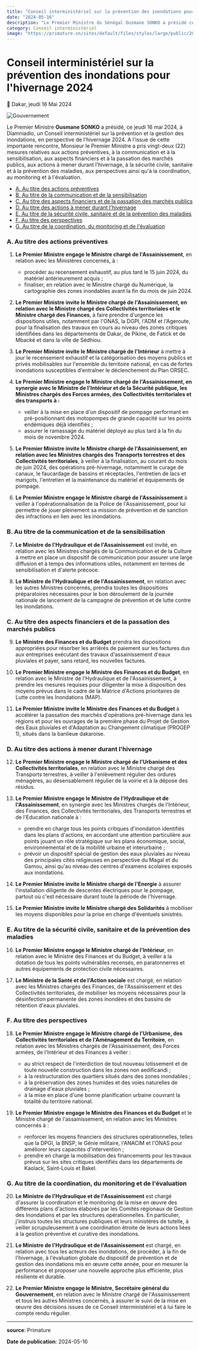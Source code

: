 ```yaml
---
title: "Conseil interministériel sur la prévention des inondations pour l’hivernage 2024"
date: "2024-05-16"
description: "Le Premier Ministre du Sénégal Ousmane SONKO a présidé ce Jeudi 16 mai 2024 un Conseil interministériel sur la prévention et la gestion des inondations, en perspective de l’hivernage 2024"
category: Conseil interministériel
image: "https://primature.sn/sites/default/files/styles/large/public/2024-05/CIM%20Hivernage.jpg"
---
```


# Conseil interministériel sur la prévention des inondations pour l'hivernage 2024

📅 Dakar, jeudi 16 Mai 2024

<img src="https://primature.sn/sites/default/files/styles/large/public/2024-05/CIM%20Hivernage.jpg" alt="Gouvernement" loading="lazy">

Le Premier Ministre **Ousmane SONKO** a présidé, ce jeudi 16 mai 2024, à Diamniadio, un Conseil interministériel sur la prévention et la gestion des inondations, en perspective de l'hivernage 2024. A l'issue de cette importante rencontre, Monsieur le Premier Ministre a pris vingt-deux (22) mesures relatives aux actions préventives, à la communication et à la sensibilisation, aux aspects financiers et à la passation des marchés publics, aux actions à mener durant l'hivernage, à la sécurité civile, sanitaire et à la prévention des maladies, aux perspectives ainsi qu'à la coordination, au monitoring et à l'évaluation.

- [A. Au titre des actions préventives](#a-au-titre-des-actions-préventives)
- [B. Au titre de la communication et de la sensibilisation](#b-au-titre-de-la-communication-et-de-la-sensibilisation)
- [C. Au titre des aspects financiers et de la passation des marchés publics](#c-au-titre-des-aspects-financiers-et-de-la-passation-des-marchés-publics)
- [D. Au titre des actions à mener durant l'hivernage](#d-au-titre-des-actions-à-mener-durant-lhivernage)
- [E. Au titre de la sécurité civile, sanitaire et de la prévention des maladies](#e-au-titre-de-la-sécurité-civile-sanitaire-et-de-la-prévention-des-maladies)
- [F. Au titre des perspectives](#f-au-titre-des-perspectives)
- [G. Au titre de la coordination, du monitoring et de l'évaluation](#g-au-titre-de-la-coordination-du-monitoring-et-de-lévaluation)

### A. Au titre des actions préventives

1. **Le Premier Ministre engage le Ministre chargé de l'Assainissement**, en relation avec les Ministères concernés, à :

   - procéder au recensement exhaustif, au plus tard le 15 juin 2024, du matériel antérieurement acquis ;
   - finaliser, en relation avec le Ministre chargé du Numérique, la cartographie des zones inondables avant la fin du mois de juin 2024.

2. **Le Premier Ministre invite le Ministre chargé de l'Assainissement, en relation avec le Ministre chargé des Collectivités territoriales et le Ministre chargé des Finances**, à faire prendre d'urgence les dispositions utiles, notamment par l'ONAS, la DGPI, l'ADM et l'Ageroute, pour la finalisation des travaux en cours au niveau des zones critiques identifiées dans les départements de Dakar, de Pikine, de Fatick et de Mbacké et dans la ville de Sédhiou.

3. **Le Premier Ministre invite le Ministre chargé de l'Intérieur** à mettre à jour le recensement exhaustif et la catégorisation des moyens publics et privés mobilisables sur l'ensemble du territoire national, en cas de fortes inondations susceptibles d'entraîner le déclenchement du Plan ORSEC.

4. **Le Premier Ministre engage le Ministre chargé de l'Assainissement, en synergie avec le Ministre de l'Intérieur et de la Sécurité publique, les Ministres chargés des Forces armées, des Collectivités territoriales et des transports à :**

   - veiller à la mise en place d'un dispositif de pompage performant en pré-positionnant des motopompes de grande capacité sur les points endémiques déjà identifiés ;
   - assurer le ramassage du matériel déployé au plus tard à la fin du mois de novembre 2024.

5. **Le Premier Ministre invite le Ministre chargé de l'Assainissement, en relation avec les Ministres chargés des Transports terrestres et des Collectivités territoriales**, à veiller à la finalisation, au courant du mois de juin 2024, des opérations pré-hivernage, notamment le curage de canaux, le faucardage de bassins et réceptacles, l'entretien de lacs et marigots, l'entretien et la maintenance du matériel et équipements de pompage.

6. **Le Premier Ministre engage le Ministre chargé de l'Assainissement** à veiller à l'opérationnalisation de la Police de l'Assainissement, pour lui permettre de jouer pleinement sa mission de prévention et de sanction des infractions en lien avec les inondations.

### B. Au titre de la communication et de la sensibilisation

7. **Le Ministre de l'Hydraulique et de l'Assainissement** est invité, en relation avec les Ministres chargés de la Communication et de la Culture à mettre en place un dispositif de communication pour assurer une large diffusion et à temps des informations utiles, notamment en termes de sensibilisation et d'alerte précoce.

8. **Le Ministre de l'Hydraulique et de l'Assainissement**, en relation avec les autres Ministres concernés, prendra toutes les dispositions préparatoires nécessaires pour le bon déroulement de la journée nationale de lancement de la campagne de prévention et de lutte contre les inondations.

### C. Au titre des aspects financiers et de la passation des marchés publics

9. **Le Ministre des Finances et du Budget** prendra les dispositions appropriées pour résorber les arriérés de paiement sur les factures dus aux entreprises exécutant des travaux d'assainissement d'eaux pluviales et payer, sans retard, les nouvelles factures.

10. **Le Premier Ministre engage le Ministre des Finances et du Budget**, en relation avec le Ministre de l'Hydraulique et de l'Assainissement, à prendre les mesures requises pour diligenter la mise à disposition des moyens prévus dans le cadre de la Matrice d'Actions prioritaires de Lutte contre les Inondations (MAP).

11. **Le Premier Ministre invite le Ministre des Finances et du Budget** à accélérer la passation des marchés d'opérations pré-hivernage dans les régions et pour les ouvrages de la première phase du Projet de Gestion des Eaux pluviales et d'Adaptation au Changement climatique (PROGEP 1), situés dans la banlieue dakaroise.

### D. Au titre des actions à mener durant l'hivernage

12. **Le Premier Ministre engage le Ministre chargé de l'Urbanisme et des Collectivités territoriales**, en relation avec le Ministre chargé des Transports terrestres, à veiller à l'enlèvement régulier des ordures ménagères, au désensablement régulier de la voirie et à la dépose des résidus.

13. **Le Premier Ministre engage le Ministre de l'Hydraulique et de l'Assainissement**, en synergie avec les Ministres chargés de l'Intérieur, des Finances, des Collectivités territoriales, des Transports terrestres et de l'Education nationale à :

    - prendre en charge tous les points critiques d'inondation identifiés dans les plans d'actions, en accordant une attention particulière aux points jouant un rôle stratégique sur les plans économique, social, environnemental et de la mobilité urbaine et interurbaine ;
    - prévoir un dispositif spécial de gestion des eaux pluviales au niveau des principales cités religieuses en perspective du Magal et du Gamou, ainsi qu'au niveau des centres d'examens scolaires exposés aux inondations.

14. **Le Premier Ministre invite le Ministre chargé de l'Energie** à assurer l'installation diligente de descentes électriques pour le pompage, partout où c'est nécessaire durant toute la période de l'hivernage.

15. **Le Premier Ministre invite le Ministre chargé des Solidarités** à mobiliser les moyens disponibles pour la prise en charge d'éventuels sinistrés.

### E. Au titre de la sécurité civile, sanitaire et de la prévention des maladies

16. **Le Premier Ministre engage le Ministre chargé de l'Intérieur**, en relation avec le Ministre des Finances et du Budget, à veiller à la dotation de tous les points vulnérables recensés, en paratonnerres et autres équipements de protection civile nécessaires.

17. **Le Ministre de la Santé et de l'Action sociale** est chargé, en relation avec les Ministres chargés des Finances, de l'Assainissement et des Collectivités territoriales, de mobiliser les moyens nécessaires pour la désinfection permanente des zones inondées et des bassins de rétention d'eaux pluviales.

### F. Au titre des perspectives

18. **Le Premier Ministre engage le Ministre chargé de l'Urbanisme, des Collectivités territoriales et de l'Aménagement du Territoire**, en relation avec les Ministres chargés de l'Assainissement, des Forces armées, de l'Intérieur et des Finances à veiller :

    - au strict respect de l'interdiction de tout nouveau lotissement et de toute nouvelle construction dans les zones non aedificandi ;
    - à la restructuration des quartiers situés dans des zones inondables ;
    - à la préservation des zones humides et des voies naturelles de drainage d'eaux pluviales ;
    - à la mise en place d'une bonne planification urbaine couvrant la totalité du territoire national.

19. **Le Premier Ministre engage le Ministre des Finances et du Budget** et le Ministre chargé de l'assainissement, en relation avec les Ministres concernés à :
    - renforcer les moyens financiers des structures opérationnelles, telles que la DPGI, la BNSP, le Génie militaire, l'ANACIM et l'ONAS pour améliorer leurs capacités d'intervention ;
    - prendre en charge la mobilisation des financements pour les travaux prévus sur les sites critiques identifiés dans les départements de Kaolack, Saint-Louis et Bakel.

### G. Au titre de la coordination, du monitoring et de l'évaluation

20. **Le Ministre de l'Hydraulique et de l'Assainissement** est chargé d'assurer la coordination et le monitoring de la mise en œuvre des différents plans d'actions élaborés par les Comités régionaux de Gestion des Inondations et par les structures opérationnelles. En particulier, j'instruis toutes les structures publiques et leurs ministères de tutelle, à veiller scrupuleusement à une coordination étroite de leurs actions liées à la gestion préventive et curative des inondations.

21. **Le Ministre de l'Hydraulique et de l'Assainissement** est chargé, en relation avec tous les acteurs des inondations, de procéder, à la fin de l'hivernage, à l'évaluation globale du dispositif de prévention et de gestion des inondations mis en œuvre cette année, pour en mesurer la performance et proposer une nouvelle approche plus efficiente, plus résiliente et durable.

22. **Le Premier Ministre engage le Ministre, Secrétaire général du Gouvernement**, en relation avec le Ministre chargé de l'Assainissement et tous les autres Ministres concernés, à assurer le suivi de la mise en œuvre des décisions issues de ce Conseil interministériel et à lui faire le compte rendu régulier.

---

**source**: Primature

**Date de publication**: 2024-05-16
